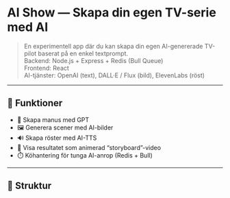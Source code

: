 # AI Show — Skapa din egen TV-serie med AI

> En experimentell app där du kan skapa din egen AI-genererade TV-pilot baserat på en enkel textprompt.  
> Backend: Node.js + Express + Redis (Bull Queue)  
> Frontend: React  
> AI-tjänster: OpenAI (text), DALL·E / Flux (bild), ElevenLabs (röst)

---

## 🚀 Funktioner
- 🧠 Skapa manus med GPT
- 🖼️ Generera scener med AI-bilder
- 🔊 Skapa röster med AI-TTS
- 🎥 Visa resultatet som animerad “storyboard”-video
- ⏱️ Köhantering för tunga AI-anrop (Redis + Bull)

---

## 🧩 Struktur
